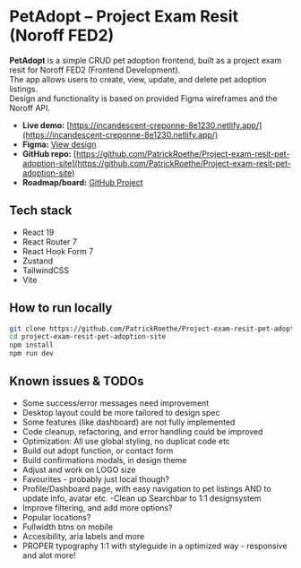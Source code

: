 # PetAdopt – Project Exam Resit (Noroff FED2)

**PetAdopt** is a simple CRUD pet adoption frontend, built as a project exam resit for Noroff FED2 (Frontend Development).  
The app allows users to create, view, update, and delete pet adoption listings.  
Design and functionality is based on provided Figma wireframes and the Noroff API.

- **Live demo:** [https://incandescent-creponne-8e1230.netlify.app/](https://incandescent-creponne-8e1230.netlify.app/)
- **Figma:** [View design](https://www.figma.com/design/JkOLy7xOvAPunfR4vjGFiL/Pet-adoption-site?node-id=13-30&t=zgud4fJ7baGHIR6i-1)
- **GitHub repo:** [https://github.com/PatrickRoethe/Project-exam-resit-pet-adoption-site](https://github.com/PatrickRoethe/Project-exam-resit-pet-adoption-site)
- **Roadmap/board:** [GitHub Project](https://github.com/users/PatrickRoethe/projects/9)

## Tech stack

- React 19
- React Router 7
- React Hook Form 7
- Zustand
- TailwindCSS
- Vite

## How to run locally

```bash
git clone https://github.com/PatrickRoethe/Project-exam-resit-pet-adoption-site.git
cd project-exam-resit-pet-adoption-site
npm install
npm run dev

```

## Known issues & TODOs
- Some success/error messages need improvement
- Desktop layout could be more tailored to design spec
- Some features (like dashboard) are not fully implemented
- Code cleanup, refactoring, and error handling could be improved
- Optimization: All use global styling, no duplicat code etc
- Build out adopt function, or contact form
- Build confirmations modals, in  design theme
- Adjust and work on LOGO size
- Favourites - probably just local though?
- Profile/Dashboard page, with easy navigation to pet listings AND to update info, avatar etc.
-Clean up Searchbar to 1:1 designsystem
- Improve filtering, and add more options?
- Popular locations?
- Fullwidth btns on mobile
- Accesibility, aria labels and more
- PROPER typography 1:1 with styleguide in a optimized way - responsive 
and alot more!
